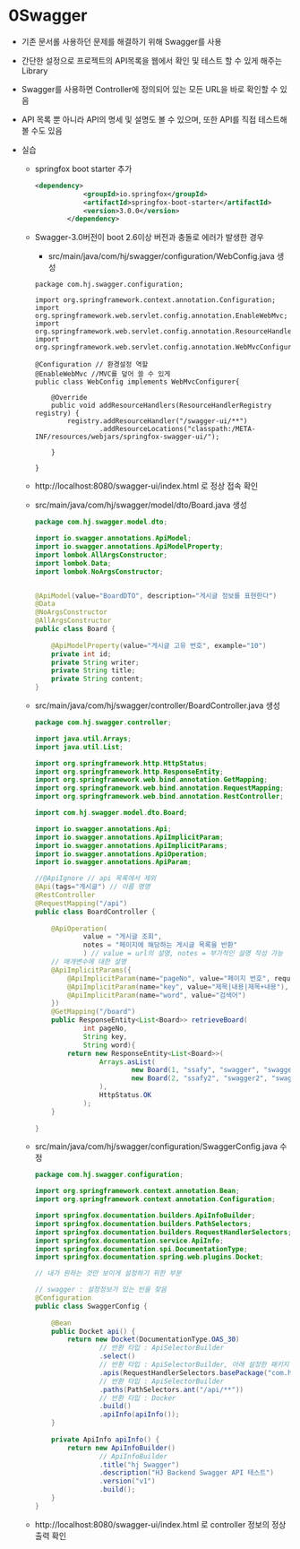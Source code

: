 # 0Swagger

- 기존 문서롤 사용하던 문제를 해결하기 위해 Swagger를 사용

- 간단한 설정으로 프로젝트의 API목록을 웹에서 확인 및 테스트 할 수 있게 해주는 Library

- Swagger를 사용하면 Controller에 정의되어 있는 모든 URL을 바로 확인할 수 있음

- API 목록 뿐 아니라 API의 명세 및 설명도 볼 수 있으며, 또한 API를 직접 테스트해 볼 수도 있음

- 실습

  - springfox boot starter 추가

    ```xml
    <dependency>
    		    <groupId>io.springfox</groupId>
    		    <artifactId>springfox-boot-starter</artifactId>
    		    <version>3.0.0</version>
    		</dependency>
    ```

  - Swagger-3.0버전이 boot 2.6이상 버전과 충돌로 에러가 발생한 경우

    - src/main/java/com/hj/swagger/configuration/WebConfig.java 생성
    
    ```
    package com.hj.swagger.configuration;
    
    import org.springframework.context.annotation.Configuration;
    import org.springframework.web.servlet.config.annotation.EnableWebMvc;
    import org.springframework.web.servlet.config.annotation.ResourceHandlerRegistry;
    import org.springframework.web.servlet.config.annotation.WebMvcConfigurer;
    
    @Configuration // 환경설정 역할
    @EnableWebMvc //MVC를 덮어 쓸 수 있게
    public class WebConfig implements WebMvcConfigurer{
    
    	@Override
    	public void addResourceHandlers(ResourceHandlerRegistry registry) {
    		registry.addResourceHandler("/swagger-ui/**")
    				.addResourceLocations("classpath:/META-INF/resources/webjars/springfox-swagger-ui/");
    			
    	}
    	
    }
    ```
    
  
  
  
  - http://localhost:8080/swagger-ui/index.html 로 정상 접속 확인
  
  - src/main/java/com/hj/swagger/model/dto/Board.java 생성
  
    ```java
    package com.hj.swagger.model.dto;
    
    import io.swagger.annotations.ApiModel;
    import io.swagger.annotations.ApiModelProperty;
    import lombok.AllArgsConstructor;
    import lombok.Data;
    import lombok.NoArgsConstructor;
    
    
    @ApiModel(value="BoardDTO", description="게시글 정보를 표현한다")
    @Data
    @NoArgsConstructor
    @AllArgsConstructor
    public class Board {
    	
    	@ApiModelProperty(value="게시글 고유 번호", example="10")
    	private int id;
    	private String writer;
    	private String title;
    	private String content;
    }
    
    ```
  
  - src/main/java/com/hj/swagger/controller/BoardController.java 생성
  
    ```java
    package com.hj.swagger.controller;
    
    import java.util.Arrays;
    import java.util.List;
    
    import org.springframework.http.HttpStatus;
    import org.springframework.http.ResponseEntity;
    import org.springframework.web.bind.annotation.GetMapping;
    import org.springframework.web.bind.annotation.RequestMapping;
    import org.springframework.web.bind.annotation.RestController;
    
    import com.hj.swagger.model.dto.Board;
    
    import io.swagger.annotations.Api;
    import io.swagger.annotations.ApiImplicitParam;
    import io.swagger.annotations.ApiImplicitParams;
    import io.swagger.annotations.ApiOperation;
    import io.swagger.annotations.ApiParam;
    
    //@ApiIgnore // api 목록에서 제외
    @Api(tags="게시글") // 이름 명명
    @RestController
    @RequestMapping("/api")
    public class BoardController {
    	
    	@ApiOperation(
    			value = "게시글 조회",
    			notes = "페이지에 해당하는 게시글 목록을 반환"
    			) // value = url의 설명, notes = 부가적인 설명 작성 가능
    	// 매개변수에 대한 설명
    	@ApiImplicitParams({
    		@ApiImplicitParam(name="pageNo", value="페이지 번호", required=true ),
    		@ApiImplicitParam(name="key", value="제목|내용|제목+내용"),
    		@ApiImplicitParam(name="word", value="검색어")
    	})
    	@GetMapping("/board")
    	public ResponseEntity<List<Board>> retrieveBoard(
    			int pageNo, 
    			String key, 
    			String word){
    		return new ResponseEntity<List<Board>>(
    				Arrays.asList(
    						new Board(1, "ssafy", "swagger", "swagger 연숩"),
    						new Board(2, "ssafy2", "swagger2", "swagger 연숩2")
    				),
    				HttpStatus.OK
    			);
    	}
    	
    }
    
    ```
  
  - src/main/java/com/hj/swagger/configuration/SwaggerConfig.java 수정
  
    ```java
    package com.hj.swagger.configuration;
    
    import org.springframework.context.annotation.Bean;
    import org.springframework.context.annotation.Configuration;
    
    import springfox.documentation.builders.ApiInfoBuilder;
    import springfox.documentation.builders.PathSelectors;
    import springfox.documentation.builders.RequestHandlerSelectors;
    import springfox.documentation.service.ApiInfo;
    import springfox.documentation.spi.DocumentationType;
    import springfox.documentation.spring.web.plugins.Docket;
    
    // 내가 원하는 것만 보이게 설정하기 위한 부분
    
    // swagger : 설정정보가 있는 빈을 찾음
    @Configuration 
    public class SwaggerConfig {
    	
    	@Bean
    	public Docket api() {
    		return new Docket(DocumentationType.OAS_30)
    				// 반환 타입 : ApiSelectorBuilder
    				.select()
    				// 반환 타입 : ApiSelectorBuilder, 아래 설정한 패키지 아래 있는 것만 api로 등록 하겠다는 의미
    				.apis(RequestHandlerSelectors.basePackage("com.hj.swagger.controller"))
    				// 반환 타입 : ApiSelectorBuilder
    				.paths(PathSelectors.ant("/api/**"))
    				// 반환 타입 : Docker
    				.build()
    				.apiInfo(apiInfo());
    	}
    	
    	private ApiInfo apiInfo() {
    		return new ApiInfoBuilder()
    				// ApiInfoBuilder
    				.title("hj Swagger")
    				.description("HJ Backend Swagger API 테스트")
    				.version("v1")
    				.build();
    	}
    }
    
    ```
  
  - http://localhost:8080/swagger-ui/index.html 로 controller 정보의 정상 출력 확인